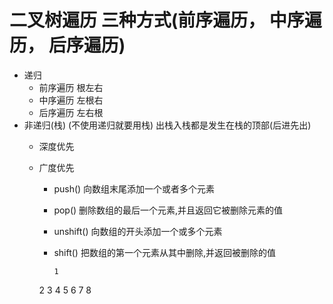 # 二叉树遍历  三种方式(前序遍历， 中序遍历， 后序遍历)
- 递归
  - 前序遍历 根左右
  - 中序遍历 左根右
  - 后序遍历 左右根
- 非递归(栈)      (不使用递归就要用栈)
  出栈入栈都是发生在栈的顶部(后进先出)
  - 深度优先
  - 广度优先

    - push()    向数组末尾添加一个或者多个元素
    - pop()     删除数组的最后一个元素,并且返回它被删除元素的值
    - unshift() 向数组的开头添加一个或多个元素
    - shift()   把数组的第一个元素从其中删除,并返回被删除的值



          1
    2           3
4           5        6
          7   8
